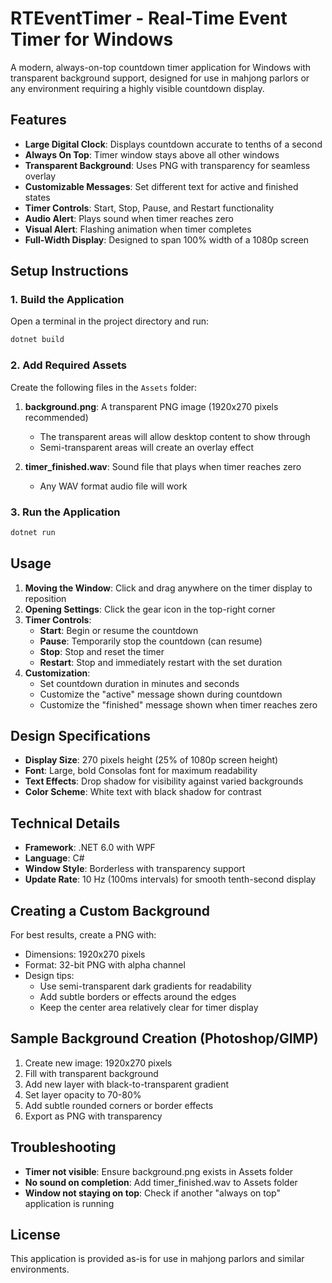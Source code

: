 # RTEventTimer - Real-Time Event Timer for Windows

A modern, always-on-top countdown timer application for Windows with transparent background support, designed for use in mahjong parlors or any environment requiring a highly visible countdown display.

## Features

- **Large Digital Clock**: Displays countdown accurate to tenths of a second
- **Always On Top**: Timer window stays above all other windows
- **Transparent Background**: Uses PNG with transparency for seamless overlay
- **Customizable Messages**: Set different text for active and finished states
- **Timer Controls**: Start, Stop, Pause, and Restart functionality
- **Audio Alert**: Plays sound when timer reaches zero
- **Visual Alert**: Flashing animation when timer completes
- **Full-Width Display**: Designed to span 100% width of a 1080p screen

## Setup Instructions

### 1. Build the Application

Open a terminal in the project directory and run:

```bash
dotnet build
```

### 2. Add Required Assets

Create the following files in the `Assets` folder:

1. **background.png**: A transparent PNG image (1920x270 pixels recommended)
   - The transparent areas will allow desktop content to show through
   - Semi-transparent areas will create an overlay effect
   
2. **timer_finished.wav**: Sound file that plays when timer reaches zero
   - Any WAV format audio file will work

### 3. Run the Application

```bash
dotnet run
```

## Usage

1. **Moving the Window**: Click and drag anywhere on the timer display to reposition
2. **Opening Settings**: Click the gear icon in the top-right corner
3. **Timer Controls**:
   - **Start**: Begin or resume the countdown
   - **Pause**: Temporarily stop the countdown (can resume)
   - **Stop**: Stop and reset the timer
   - **Restart**: Stop and immediately restart with the set duration
4. **Customization**:
   - Set countdown duration in minutes and seconds
   - Customize the "active" message shown during countdown
   - Customize the "finished" message shown when timer reaches zero

## Design Specifications

- **Display Size**: 270 pixels height (25% of 1080p screen height)
- **Font**: Large, bold Consolas font for maximum readability
- **Text Effects**: Drop shadow for visibility against varied backgrounds
- **Color Scheme**: White text with black shadow for contrast

## Technical Details

- **Framework**: .NET 6.0 with WPF
- **Language**: C#
- **Window Style**: Borderless with transparency support
- **Update Rate**: 10 Hz (100ms intervals) for smooth tenth-second display

## Creating a Custom Background

For best results, create a PNG with:
- Dimensions: 1920x270 pixels
- Format: 32-bit PNG with alpha channel
- Design tips:
  - Use semi-transparent dark gradients for readability
  - Add subtle borders or effects around the edges
  - Keep the center area relatively clear for timer display

## Sample Background Creation (Photoshop/GIMP)

1. Create new image: 1920x270 pixels
2. Fill with transparent background
3. Add new layer with black-to-transparent gradient
4. Set layer opacity to 70-80%
5. Add subtle rounded corners or border effects
6. Export as PNG with transparency

## Troubleshooting

- **Timer not visible**: Ensure background.png exists in Assets folder
- **No sound on completion**: Add timer_finished.wav to Assets folder
- **Window not staying on top**: Check if another "always on top" application is running

## License

This application is provided as-is for use in mahjong parlors and similar environments. 